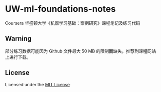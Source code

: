 # UW-ml-foundations-notes

Coursera 华盛顿大学《机器学习基础：案例研究》课程笔记及练习代码

## Warning

部分练习数据可能因为 Github 文件最大 50 MB 的限制而缺失。推荐到课程网站上进行下载。

## License

Licensed under the [MIT License](https://github.com/bighuang624/UW-ml-foundations-notes/blob/master/LICENSE)
